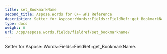```yaml
---
title: set_BookmarkName
second_title: Aspose.Words for C++ API Reference
description: Setter for Aspose::Words::Fields::FieldRef::get_BookmarkName. 
type: docs
weight: 0
url: /cpp/aspose.words.fields/fieldref/set_bookmarkname/
---
```


Setter for Aspose::Words::Fields::FieldRef::get_BookmarkName. 

